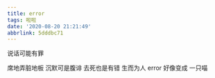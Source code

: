 ```yaml
---
title: error
tags: 啦啦
date: '2020-08-20 21:21:49'
abbrlink: 5dddbc71
---
```

说话可能有罪
<!--more-->
席地弄脏地板
沉默可是腹诽
去死也是有错
生而为人
error
好像变成
一只喵
